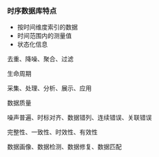 ### 时序数据库特点

* 按时间维度索引的数据
* 时间范围内的测量值
* 状态化信息



去重、降噪、聚合、过滤



生命周期

采集、处理、分析、展示、应用

数据质量

噪声普遍、时标对齐、数据错列、连续错误、关联错误

完整性、一致性、时效性、有效性



数据画像、数据检测、数据修复、数据匹配

